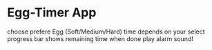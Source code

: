 # Egg-Timer App
choose prefere Egg (Soft/Medium/Hard) 
time depends on your select
progress bar shows remaining time
when done play alarm sound!
